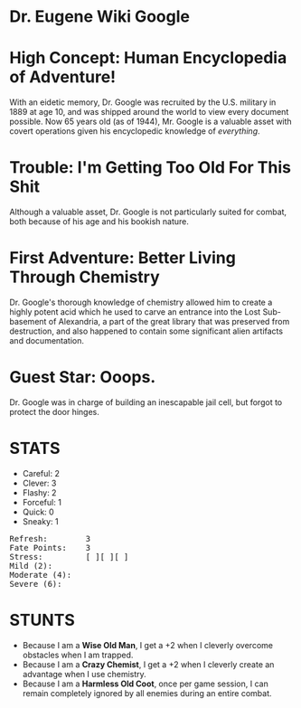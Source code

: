 # Dr. Eugene Wiki Google

# High Concept: Human Encyclopedia of Adventure!

With an eidetic memory, Dr. Google was recruited by the U.S. military in 1889 at age 10, and was shipped around the world to view every document possible.  Now 65 years old (as of 1944), Mr. Google is a valuable asset with covert operations given his encyclopedic knowledge of *everything*.

# Trouble: I'm Getting Too Old For This Shit

Although a valuable asset, Dr. Google is not particularly suited for combat, both because of his age and his bookish nature.

# First Adventure: Better Living Through Chemistry

Dr. Google's thorough knowledge of chemistry allowed him to create a highly potent acid which he used to carve an entrance into the Lost Sub-basement of Alexandria, a part of the great library that was preserved from destruction, and also happened to contain some significant alien artifacts and documentation.

# Guest Star: Ooops.

Dr. Google was in charge of building an inescapable jail cell, but forgot to protect the door hinges.

# STATS

* Careful: 	2
* Clever:  	3
* Flashy:  	2
* Forceful: 1
* Quick: 	0
* Sneaky: 	1

<pre>
Refresh: 		3
Fate Points: 	3
Stress: 		[ ][ ][ ]
Mild (2): 
Moderate (4):
Severe (6):
</pre>

# STUNTS

* Because I am a **Wise Old Man**, I get a +2 when I cleverly overcome obstacles when I am trapped.
* Because I am a **Crazy Chemist**, I get a +2 when I cleverly create an advantage when I use chemistry.
* Because I am a **Harmless Old Coot**, once per game session, I can remain completely ignored by all enemies during an entire combat.